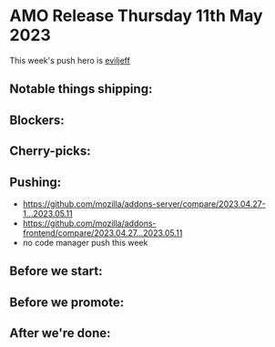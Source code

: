 # AMO Release Thursday 11th May 2023

This week's push hero is [eviljeff](https://github.com/eviljeff)

## Notable things shipping:

## Blockers:

## Cherry-picks:

## Pushing:

- https://github.com/mozilla/addons-server/compare/2023.04.27-1...2023.05.11
- https://github.com/mozilla/addons-frontend/compare/2023.04.27...2023.05.11
- no code manager push this week

## Before we start:


## Before we promote:

## After we're done:


